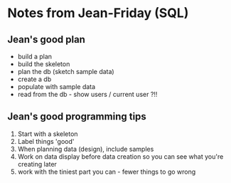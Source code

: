 # Notes from Jean-Friday (SQL) #

## Jean's good plan ##

* build a plan
* build the skeleton
* plan the db (sketch sample data)
* create a db
* populate with sample data
* read from the db - show users / current user ?!!

## Jean's good programming tips ##

1. Start with a skeleton
1. Label things 'good'
1. When planning data (design), include samples
1. Work on data display before data creation so you can see what you're creating later
1. work with the tiniest part you can - fewer things to go wrong
